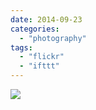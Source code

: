 ```yaml
---
date: 2014-09-23
categories: 
  - "photography"
tags: 
  - "flickr"
  - "ifttt"
---
```


![](https://farm3.staticflickr.com/2943/15326994162_6464590317_b.jpg)

